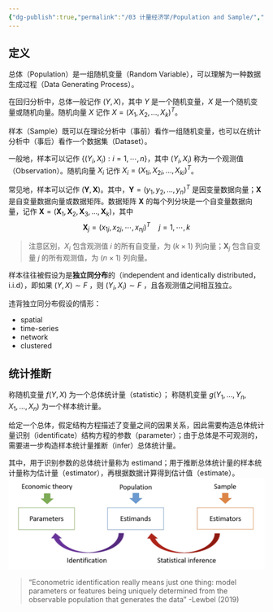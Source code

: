 ```yaml
---
{"dg-publish":true,"permalink":"/03 计量经济学/Population and Sample/","created":"2024-05-22T16:36:12.000+08:00","updated":"2024-09-09T10:36:19.757+08:00"}
---
```


## 定义

总体（Population）是一组随机变量（Random Variable），可以理解为一种数据生成过程（Data Generating Process）。

在回归分析中，总体一般记作 $(Y,X)$，其中 $Y$ 是一个随机变量，$X$ 是一个随机变量或随机向量。随机向量 $X$ 记作 $X=(X_1,X_2,...,X_k)^T$。

样本（Sample）既可以在理论分析中（事前）看作一组随机变量，也可以在统计分析中（事后）看作一个数据集（Dataset）。

一般地，样本可以记作 $\{(Y_i,X_i):i=1,\cdots,n\}$，其中 $(Y_i,X_i)$ 称为一个观测值（Observation）。随机向量 $X_i$ 记作 $X_{i}=(X_{1i},X_{2i},...,X_{ki})^T$。

常见地，样本可以记作 $(\mathbf{Y},\mathbf{X})$。其中，$\mathbf{Y}=(y_1,y_2,...,y_n)^T$ 是因变量数据向量；$\mathbf{X}$ 是自变量数据向量或数据矩阵。数据矩阵 $\mathbf{X}$ 的每个列分块是一个自变量数据向量，记作 $\mathbf{X}=(\mathbf{X}_1,\mathbf{X}_2,\mathbf{X}_3,...,\mathbf{X}_k)$，其中
$$
\mathbf{X}_j=(x_{1j},x_{2j},\cdots,x_{nj})^T\quad j=1,\cdots,k
$$
> 注意区别，$X_i$ 包含观测值 $i$ 的所有自变量，为 $(k×1)$ 列向量；$\mathbf{X}_j$ 包含自变量 $j$ 的所有观测值，为 $(n×1)$ 列向量。

样本往往被假设为是**独立同分布**的（independent and identically distributed，i.i.d），即如果 $(Y,X)\sim F$ ，则 $(Y_i,X_i)\sim F$ ，且各观测值之间相互独立。

违背独立同分布假设的情形：
- spatial
- time-series
- network
- clustered

## 统计推断

称随机变量 $f(Y,X)$ 为一个总体统计量（statistic）；
称随机变量 $g(Y_{1},\dots,Y_{n},X_{1},\dots,X_{n})$ 为一个样本统计量。

给定一个总体，假定结构方程描述了变量之间的因果关系，因此需要构造总体统计量识别（identificate）结构方程的参数（parameter）；由于总体是不可观测的，需要进一步构造样本统计量推断（infer）总体统计量。

其中，用于识别参数的总体统计量称为 estimand；用于推断总体统计量的样本统计量称为估计量（estimator），再根据数据计算得到估计值（estimate）。
![estimator](https://raw.githubusercontent.com/peco17/picx-images-hosting/master/picgo/image-caf231002acedfdc73616c9960d218b9.jpg)

> “Econometric identification really means just one thing: model parameters or features being uniquely determined from the observable population that generates the data” -Lewbel (2019)

